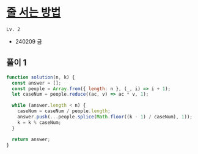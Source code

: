 # [줄 서는 방법](https://school.programmers.co.kr/learn/courses/30/lessons/12936)

`Lv. 2`

- 240209 금

## 풀이 1

```javascript
function solution(n, k) {
  const answer = [];
  const people = Array.from({ length: n }, (_, i) => i + 1);
  let caseNum = people.reduce((ac, v) => ac * v, 1);

  while (answer.length < n) {
    caseNum = caseNum / people.length;
    answer.push(...people.splice(Math.floor((k - 1) / caseNum), 1));
    k = k % caseNum;
  }

  return answer;
}
```
